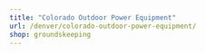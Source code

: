 ```yaml
---
title: "Colorado Outdoor Power Equipment"
url: /denver/colorado-outdoor-power-equipment/
shop: groundskeeping
---
```


